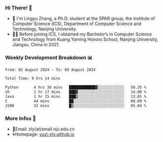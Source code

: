 ### Hi There! 👋 
- 🐳 I'm Lingyu Zhang, a Ph.D. student at the SPAR group, the Institute of Computer Science (ICS), Department of Computer Science and Technology, Nanjing University.
- 🧑‍🎓 Before joining ICS, I obtained my Bachelor’s in Computer Science and Technology from Kuang Yaming Honors School, Nanjing University, Jiangsu, China in 2021.

### Weekly Development Breakdown :bar_chart:

<!--START_SECTION:waka-->

```txt
From: 02 August 2024 - To: 09 August 2024

Total Time: 9 hrs 14 mins

Python       4 hrs 38 mins   ████████████▓░░░░░░░░░░░░   50.35 %
sh           1 hr 17 mins    ███▓░░░░░░░░░░░░░░░░░░░░░   14.00 %
Java         1 hr 15 mins    ███▒░░░░░░░░░░░░░░░░░░░░░   13.65 %
C            44 mins         ██░░░░░░░░░░░░░░░░░░░░░░░   08.09 %
JSON         32 mins         █▒░░░░░░░░░░░░░░░░░░░░░░░   05.84 %
```

<!--END_SECTION:waka-->

<!--
### Github Contributions :octocat:

![](https://raw.githubusercontent.com/yuzi-zly/yuzi-zly/output/github-contribution-grid-snake.svg)              
-->

### More Infos 📖

- 📧Email: zly(at)smail.nju.edu.cn
- 🌀Homepage: [yuzi-zly.github.io](https://yuzi-zly.github.io/)
